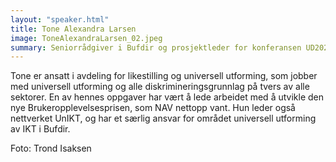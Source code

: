 ```yaml
---
layout: "speaker.html"
title: Tone Alexandra Larsen
image: ToneAlexandraLarsen_02.jpeg
summary: Seniorrådgiver i Bufdir og prosjektleder for konferansen UD2024.
---
```

Tone er ansatt i avdeling for likestilling og universell utforming, som jobber med universell utforming og alle diskrimineringsgrunnlag på tvers av alle sektorer. En av hennes oppgaver har vært å lede arbeidet med å utvikle den nye Brukeropplevelsesprisen, som NAV nettopp vant. Hun leder også nettverket UnIKT, og har et særlig ansvar for området universell utforming av IKT i Bufdir.

Foto:  Trond Isaksen

